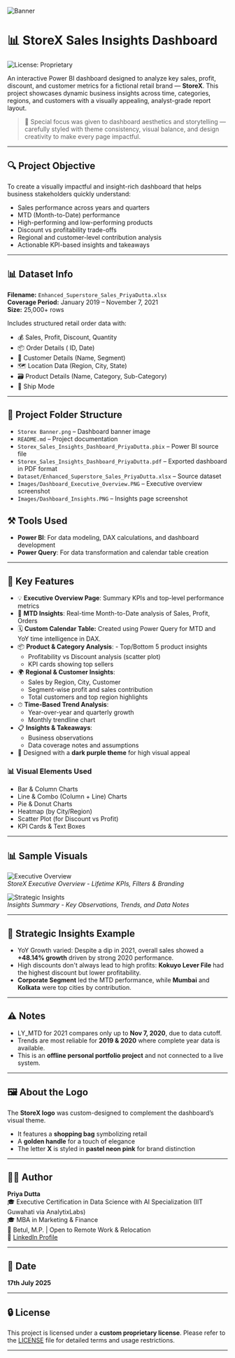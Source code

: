 ![Banner](StoreX%20Banner.png)
# 📊 StoreX Sales Insights Dashboard

![License: Proprietary](https://img.shields.io/badge/License-Proprietary-red.svg)

An interactive Power BI dashboard designed to analyze key sales, profit, discount, and customer metrics for a fictional retail brand — **StoreX**. This project showcases dynamic business insights across time, categories, regions, and customers with a visually appealing, analyst-grade report layout.

> 🎨 Special focus was given to dashboard aesthetics and storytelling — carefully styled with theme consistency, visual balance, and design creativity to make every page impactful.

---

## 🔍 Project Objective

To create a visually impactful and insight-rich dashboard that helps business stakeholders quickly understand:

- Sales performance across years and quarters  
- MTD (Month-to-Date) performance  
- High-performing and low-performing products  
- Discount vs profitability trade-offs  
- Regional and customer-level contribution analysis  
- Actionable KPI-based insights and takeaways  

---

## 📊 Dataset Info

**Filename:** `Enhanced_Superstore_Sales_PriyaDutta.xlsx`  
**Coverage Period:** January 2019 – November 7, 2021  
**Size:** 25,000+ rows

Includes structured retail order data with:
- 💰 Sales, Profit, Discount, Quantity
- 📦 Order Details ( ID, Date)  
- 🧍 Customer Details (Name, Segment)  
- 🗺️ Location Data (Region, City, State)  
- 🗃️ Product Details (Name, Category, Sub-Category)
- 🚢 Ship Mode
  
---

## 📁 Project Folder Structure

- `Storex Banner.png` – Dashboard banner image  
- `README.md` – Project documentation  
- `Storex_Sales_Insights_Dashboard_PriyaDutta.pbix` – Power BI source file  
- `Storex_Sales_Insights_Dashboard_PriyaDutta.pdf` – Exported dashboard in PDF format  
- `Dataset/Enhanced_Superstore_Sales_PriyaDutta.xlsx` – Source dataset  
- `Images/Dashboard_Executive_Overview.PNG` – Executive overview screenshot  
- `Images/Dashboard_Insights.PNG` – Insights page screenshot  


## ⚒ Tools Used

- **Power BI**: For data modeling, DAX calculations, and dashboard development  
- **Power Query**: For data transformation and calendar table creation  

---

## 📌 Key Features

- 💡 **Executive Overview Page**: Summary KPIs and top-level performance metrics  
- 📅 **MTD Insights**: Real-time Month-to-Date analysis of Sales, Profit, Orders
- 🗓 **Custom Calendar Table:** Created using Power Query for MTD and YoY time intelligence in DAX.
- 📦 **Product & Category Analysis**:   - Top/Bottom 5 product insights  
  - Profitability vs Discount analysis (scatter plot)  
  - KPI cards showing top sellers  
- 🌍 **Regional & Customer Insights**:  
  - Sales by Region, City, Customer  
  - Segment-wise profit and sales contribution  
  - Total customers and top region highlights  
- ⏱ **Time-Based Trend Analysis**:  
  - Year-over-year and quarterly growth  
  - Monthly trendline chart  
- 📋 **Insights & Takeaways**:  
  - Business observations  
  - Data coverage notes and assumptions
- 🎨 Designed with a **dark purple theme** for high visual appeal

### 📊 Visual Elements Used

- Bar & Column Charts  
- Line & Combo (Column + Line) Charts  
- Pie & Donut Charts  
- Heatmap (by City/Region)  
- Scatter Plot (for Discount vs Profit)  
- KPI Cards & Text Boxes

---

## 📊 Sample Visuals

![Executive Overview](Images/Dashboard_Executive_Overview.PNG)  
*StoreX Executive Overview - Lifetime KPIs, Filters & Branding*

![Strategic Insights](Images/Dashboard_Insights.PNG)  
*Insights Summary - Key Observations, Trends, and Data Notes*

---

## 🔎 Strategic Insights Example

- YoY Growth varied: Despite a dip in 2021, overall sales showed a **+48.14% growth** driven by strong 2020 performance.  
- High discounts don't always lead to high profits: **Kokuyo Lever File** had the highest discount but lower profitability.  
- **Corporate Segment** led the MTD performance, while **Mumbai** and **Kolkata** were top cities by contribution.  

---

## ⚠️ Notes

- LY_MTD for 2021 compares only up to **Nov 7, 2020**, due to data cutoff.  
- Trends are most reliable for **2019 & 2020** where complete year data is available.  
- This is an **offline personal portfolio project** and not connected to a live system.
  
---

## 🖼️ About the Logo

The **StoreX logo** was custom-designed to complement the dashboard’s visual theme.  
- It features a **shopping bag** symbolizing retail  
- A **golden handle** for a touch of elegance  
- The letter **X** is styled in **pastel neon pink** for brand distinction

---

## 🧑‍💼 Author

**Priya Dutta**  
🎓 Executive Certification in Data Science with AI Specialization (IIT Guwahati via AnalytixLabs)  
🎓 MBA in Marketing & Finance  
📍 Betul, M.P. | Open to Remote Work & Relocation  
🔗 [LinkedIn Profile](https://www.linkedin.com/in/priya-dutta-b2541b14b)

---

## 📅 Date

**17th July 2025**

---

## 🔒 License  
This project is licensed under a **custom proprietary license**. Please refer to the [LICENSE](./LICENSE) file for detailed terms and usage restrictions.

---
